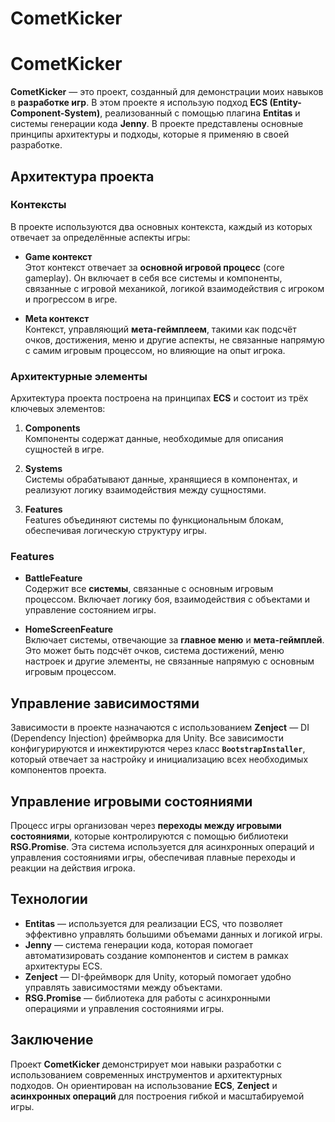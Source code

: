 # CometKicker

# CometKicker

**CometKicker** — это проект, созданный для демонстрации моих навыков в **разработке игр**. В этом проекте я использую подход **ECS (Entity-Component-System)**, реализованный с помощью плагина **Entitas** и системы генерации кода **Jenny**. В проекте представлены основные принципы архитектуры и подходы, которые я применяю в своей разработке.

## Архитектура проекта

### Контексты
В проекте используются два основных контекста, каждый из которых отвечает за определённые аспекты игры:

- **Game контекст**  
  Этот контекст отвечает за **основной игровой процесс** (core gameplay). Он включает в себя все системы и компоненты, связанные с игровой механикой, логикой взаимодействия с игроком и прогрессом в игре.

- **Meta контекст**  
  Контекст, управляющий **мета-геймплеем**, такими как подсчёт очков, достижения, меню и другие аспекты, не связанные напрямую с самим игровым процессом, но влияющие на опыт игрока.

### Архитектурные элементы
Архитектура проекта построена на принципах **ECS** и состоит из трёх ключевых элементов:

1. **Components**  
   Компоненты содержат данные, необходимые для описания сущностей в игре.

2. **Systems**  
   Системы обрабатывают данные, хранящиеся в компонентах, и реализуют логику взаимодействия между сущностями.

3. **Features**  
   Features объединяют системы по функциональным блокам, обеспечивая логическую структуру игры.

### Features

- **BattleFeature**  
  Содержит все **системы**, связанные с основным игровым процессом. Включает логику боя, взаимодействия с объектами и управление состоянием игры.

- **HomeScreenFeature**  
  Включает системы, отвечающие за **главное меню** и **мета-геймплей**. Это может быть подсчёт очков, система достижений, меню настроек и другие элементы, не связанные напрямую с основным игровым процессом.

## Управление зависимостями

Зависимости в проекте назначаются с использованием **Zenject** — DI (Dependency Injection) фреймворка для Unity. Все зависимости конфигурируются и инжектируются через класс **`BootstrapInstaller`**, который отвечает за настройку и инициализацию всех необходимых компонентов проекта.

## Управление игровыми состояниями

Процесс игры организован через **переходы между игровыми состояниями**, которые контролируются с помощью библиотеки **RSG.Promise**. Эта система используется для асинхронных операций и управления состояниями игры, обеспечивая плавные переходы и реакции на действия игрока.

## Технологии

- **Entitas** — используется для реализации ECS, что позволяет эффективно управлять большими объемами данных и логикой игры.
- **Jenny** — система генерации кода, которая помогает автоматизировать создание компонентов и систем в рамках архитектуры ECS.
- **Zenject** — DI-фреймворк для Unity, который помогает удобно управлять зависимостями между объектами.
- **RSG.Promise** — библиотека для работы с асинхронными операциями и управления состояниями игры.

## Заключение

Проект **CometKicker** демонстрирует мои навыки разработки с использованием современных инструментов и архитектурных подходов. Он ориентирован на использование **ECS**, **Zenject** и **асинхронных операций** для построения гибкой и масштабируемой игры.

